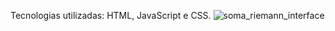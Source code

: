 Tecnologias utilizadas: HTML, JavaScript e CSS.
![soma_riemann_interface](https://github.com/user-attachments/assets/be911ffa-128a-4670-bbdd-08fa7cec380e)
